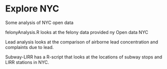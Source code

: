 # Explore NYC
Some analysis of NYC open data

felonyAnalysis.R looks at the felony data provided ny Open data NYC
 
Lead analysis looks at the comparison of airborne lead concentration and complaints due to lead.
 
Subway-LIRR has a R-script that looks at the locations of subway stops and LIRR stations in NYC.
 
